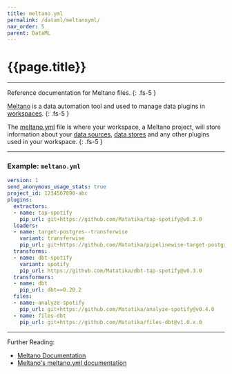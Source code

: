```yaml
---
title: meltano.yml
permalink: /dataml/meltanoyml/
nav_order: 5
parent: DataML
---
```


# {{page.title}}

---

Reference documentation for Meltano files.
{: .fs-5 }

[Meltano](https://meltano.com/) is a data automation tool and used to manage data plugins in [workspaces]({{site.baseurl}}/api/resources/workspaces). 
{: .fs-5 }

The [meltano.yml](https://docs.meltano.com/concepts/project#meltanoyml-project-file) file is where your workspace, a Meltano project, will store information about your [data sources]({{site.baseurl}}/data-sources), [data stores]({{site.baseurl}}/api/resources/datastores) and any other plugins used in your workspace.
{: .fs-5 }

---

### Example: `meltano.yml`

```yaml
version: 1
send_anonymous_usage_stats: true
project_id: 1234567890-abc
plugins:
  extractors:
  - name: tap-spotify
    pip_url: git+https://github.com/Matatika/tap-spotify@v0.3.0
  loaders:
  - name: target-postgres--transferwise
    variant: transferwise
    pip_url: git+https://github.com/Matatika/pipelinewise-target-postgres@v0.1.0
  transforms:
  - name: dbt-spotify
    variant: spotify
    pip_url: https://github.com/Matatika/dbt-tap-spotify@v0.3.0
  transformers:
  - name: dbt
    pip_url: dbt==0.20.2
  files:
  - name: analyze-spotify
    pip_url: git+https://github.com/Matatika/analyze-spotify@v0.4.0
  - name: files-dbt
    pip_url: git+https://github.com/Matatika/files-dbt@v1.0.x.0
```

---

Further Reading: 

- [Meltano Documentation](https://docs.meltano.com/)
- [Meltano's meltano.yml documentation](https://docs.meltano.com/concepts/project#meltanoyml-project-file)
